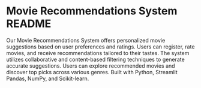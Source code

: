 # Movie Recommendations System README

Our Movie Recommendations System offers personalized movie suggestions based on user preferences and ratings. Users can register, rate movies, and receive recommendations tailored to their tastes. The system utilizes collaborative and content-based filtering techniques to generate accurate suggestions. Users can explore recommended movies and discover top picks across various genres. Built with Python, Streamlit Pandas, NumPy, and Scikit-learn.
